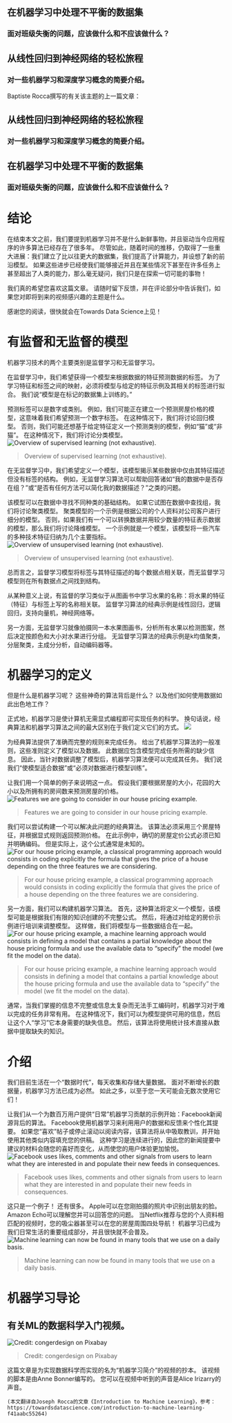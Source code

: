 ## 在机器学习中处理不平衡的数据集
### 面对班级失衡的问题，应该做什么和不应该做什么？
## 从线性回归到神经网络的轻松旅程
### 对一些机器学习和深度学习概念的简要介绍。

Baptiste Rocca撰写的有关该主题的上一篇文章：
## 从线性回归到神经网络的轻松旅程
### 对一些机器学习和深度学习概念的简要介绍。
## 在机器学习中处理不平衡的数据集
### 面对班级失衡的问题，应该做什么和不应该做什么？
# 结论

在结束本文之前，我们要提到机器学习并不是什么新鲜事物，并且驱动当今应用程序的许多算法已经存在了很多年。 尽管如此，随着时间的推移，仍取得了一些重大进展：我们建立了比以往更大的数据集，我们提高了计算能力，并设想了新的前沿模型。 如果这些进步已经使我们能够接近并且在某些情况下甚至在许多任务上甚至超出了人类的能力，那么毫无疑问，我们只是在探索一切可能的事物！

我们真的希望您喜欢这篇文章。 请随时留下反馈，并在评论部分中告诉我们，如果您对即将到来的视频感兴趣的主题是什么。

感谢您的阅读，很快就会在Towards Data Science上见！
# 有监督和无监督的模型

机器学习技术的两个主要类别是监督学习和无监督学习。

在监督学习中，我们希望获得一个模型来根据数据的特征预测数据的标签。 为了学习特征和标签之间的映射，必须将模型与给定的特征示例及其相关的标签进行拟合。 我们说“模型是在标记的数据集上训练的。”

预测标签可以是数字或类别。 例如，我们可能正在建立一个预测房屋价格的模型，这意味着我们希望预测一个数字标签。 在这种情况下，我们将讨论回归模型。 否则，我们可能还想基于给定特征定义一个预测类别的模型，例如“猫”或“非猫”。 在这种情况下，我们将讨论分类模型。
![Overview of supervised learning (not exhaustive).](1*3uYZ6ttPaLrvGw-N-j3nPA@2x.png)
> Overview of supervised learning (not exhaustive).


在无监督学习中，我们希望定义一个模型，该模型揭示某些数据中仅由其特征描述但没有标签的结构。 例如，无监督学习算法可以帮助回答诸如“我的数据中是否存在组？”或“是否有任何方法可以简化我的数据描述？”之类的问题。

该模型可以在数据中寻找不同种类的基础结构。 如果它试图在数据中查找组，我们将讨论聚类模型。 聚类模型的一个示例是根据公司的个人资料对公司客户进行细分的模型。 否则，如果我们有一个可以转换数据并用较少数量的特征表示数据的模型，那么我们将讨论降维模型。 一个示例就是一个模型，该模型将一些汽车的多种技术特征归纳为几个主要指标。
![Overview of unsupervised learning (not exhaustive).](1*XlD7jCLMpjh0J80bNe5rXw@2x.png)
> Overview of unsupervised learning (not exhaustive).


总而言之，监督学习模型将标签与其特征描述的每个数据点相关联，而无监督学习模型则在所有数据点之间找到结构。

从某种意义上说，有监督的学习类似于从图画书中学习水果的名称：将水果的特征（特征）与标签上写的名称相关联。 监督学习算法的经典示例是线性回归，逻辑回归，支持向量机，神经网络等。

另一方面，无监督学习就像拍摄同一本水果图画书，分析所有水果以检测图案，然后决定按颜色和大小对水果进行分组。 无监督学习算法的经典示例是k均值聚类，分层聚类，主成分分析，自动编码器等。
# 机器学习的定义

但是什么是机器学习呢？ 这些神奇的算法背后是什么？ 以及他们如何使用数据如此出色地工作？

正式地，机器学习是使计算机无需显式编程即可实现任务的科学。 换句话说，经典算法和机器学习算法之间的最大区别在于我们定义它们的方式。
![](1*AAm0cYWsjL-haBBuK7aO3Q@2x.png)

为经典算法提供了准确而完整的规则来完成任务。 给出了机器学习算法的一般准则，这些准则定义了模型以及数据。 此数据应包含模型完成任务所需的缺少信息。 因此，当针对数据调整了模型后，机器学习算法便可以完成其任务。 我们说我们“使模型适合数据”或“必须对数据进行模型训练”。

让我们用一个简单的例子来说明这一点。 假设我们要根据房屋的大小，花园的大小以及所拥有的房间数来预测房屋的价格。
![Features we are going to consider in our house pricing example.](1*A8sb24f3RrBmkBq9ILUzlA@2x.png)
> Features we are going to consider in our house pricing example.


我们可以尝试构建一个可以解决此问题的经典算法。 该算法必须采用三个房屋特征，并根据显式规则返回预测价格。 在此示例中，确切的房屋定价公式必须已知并明确编码。 但是实际上，这个公式通常是未知的。
![For our house pricing example, a classical programming approach would consists in coding explicitly the formula that gives the price of a house depending on the three features we are considering.](1*sWQnf-zP3ommwj1i3vNGmQ@2x.png)
> For our house pricing example, a classical programming approach would consists in coding explicitly the formula that gives the price of a house depending on the three features we are considering.


另一方面，我们可以构建机器学习算法。 首先，这种算法将定义一个模型，该模型可能是根据我们有限的知识创建的不完整公式。 然后，将通过对给定的房价示例进行培训来调整模型。 这样做，我们将模型与一些数据结合在一起。
![For our house pricing example, a machine learning approach would consists in defining a model that contains a partial knowledge about the house pricing formula and use the available data to “specify” the model (we fit the model on the data).](1*hTzFJbKnVBOjFpoxNmlfHg@2x.png)
> For our house pricing example, a machine learning approach would consists in defining a model that contains a partial knowledge about the house pricing formula and use the available data to “specify” the model (we fit the model on the data).


通常，当我们掌握的信息不完整或信息太复杂而无法手工编码时，机器学习对于难以完成的任务非常有用。 在这种情况下，我们可以为模型提供可用的信息，然后让这个人“学习”它本身需要的缺失信息。 然后，该算法将使用统计技术直接从数据中提取缺失的知识。
# 介绍

我们目前生活在一个“数据时代”，每天收集和存储大量数据。 面对不断增长的数据量，机器学习方法已成为必然。 如此之多，以至于您一天可能会无数次使用它们！

让我们从一个为数百万用户提供“日常”机器学习贡献的示例开始：Facebook新闻源背后的算法。 Facebook使用机器学习来利用用户的数据和反馈来个性化其提要。 如果您“喜欢”帖子或停止滚动以阅读内容，该算法将从中吸取教训，并开始使用其他类似内容填充您的供稿。 这种学习是连续进行的，因此您的新闻提要中建议的材料会随您的喜好而变化，从而使您的用户体验更加愉悦。
![Facebook uses likes, comments and other signals from users to learn what they are interested in and populate their new feeds in consequences.](1*rNo_5b4impaqbbQVQ9NdeQ@2x.png)
> Facebook uses likes, comments and other signals from users to learn what they are interested in and populate their new feeds in consequences.


这只是一个例子！ 还有很多。 Apple可以在您刚拍摄的照片中识别出朋友的脸。 Amazon Echo可以理解您并可以回答您的问题。 当Netflix推荐与您的个人资料相匹配的视频时，您的吸尘器甚至可以在您的房屋周围四处导航！ 机器学习已成为我们日常生活的重要组成部分，并且很快就不会普及。
![Machine learning can now be found in many tools that we use on a daily basis.](1*ICHEZkM8pJ0dcq7CQF1mVQ@2x.png)
> Machine learning can now be found in many tools that we use on a daily basis.

# 机器学习导论
## 有关ML的数据科学入门视频。
![Credit: congerdesign on Pixabay](1*att7DpV4l-J38efvvoh0YA.jpeg)
> Credit: congerdesign on Pixabay


这篇文章是为实现数据科学而实现的名为“机器学习简介”的视频的抄本。 该视频的脚本是由Anne Bonner编写的。 您可以在视频中听到的声音是Alice Irizarry的声音。
```
(本文翻译自Joseph Rocca的文章《Introduction to Machine Learning》，参考：https://towardsdatascience.com/introduction-to-machine-learning-f41aabc55264)
```
